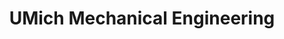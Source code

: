 ---
title: UMich Mechanical Engineering
description:  The Department of Mechanical Engineering (ME) at the University of Michigan (U-M) is one of the top mechanical engineering programs with a nearly 150-year history and a strong, clear vision for the future. U-M ME is a tremendous force in generating new paradigms in mechanical engineering. The Department is consistently ranked among the top mechanical engineering programs worldwide.
image_path: ../images/sponsors/umich_mecheng.png
level: Silver
---